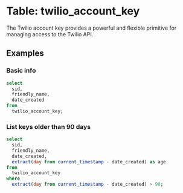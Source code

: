 # Table: twilio_account_key

The Twilio account key provides a powerful and flexible primitive for managing access to the Twilio API.

## Examples

### Basic info

```sql
select
  sid,
  friendly_name,
  date_created
from
  twilio_account_key;
```

### List keys older than 90 days

```sql
select
  sid,
  friendly_name,
  date_created,
  extract(day from current_timestamp - date_created) as age
from
  twilio_account_key
where
  extract(day from current_timestamp - date_created) > 90;
```
